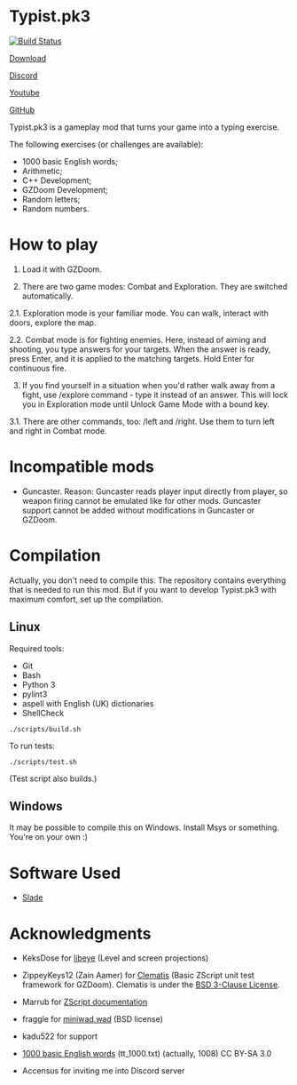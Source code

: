 # Typist.pk3

[![Build Status](https://travis-ci.com/mmaulwurff/typist.pk3.svg?branch=master)](https://travis-ci.com/mmaulwurff/typist.pk3)

[Download](http://www.mediafire.com/folder/axlfmgquqize8/Typist.pk3)

[Discord](https://discord.gg/VJ3Jx9g)

[Youtube](https://www.youtube.com/playlist?list=PL13LmqbAWk2cE8d3vkG0zDuCiwSVlKtUZ)

[GitHub](https://github.com/mmaulwurff/typist.pk3)

Typist.pk3 is a gameplay mod that turns your game into a typing exercise.

The following exercises (or challenges are available):
- 1000 basic English words;
- Arithmetic;
- C++ Development;
- GZDoom Development;
- Random letters;
- Random numbers.

# How to play

1. Load it with GZDoom.

2. There are two game modes: Combat and Exploration. They are switched
   automatically.

2.1. Exploration mode is your familiar mode. You can walk,
     interact with doors, explore the map.

2.2. Combat mode is for fighting enemies. Here, instead of aiming and shooting,
     you type answers for your targets. When the answer is ready, press Enter,
     and it is applied to the matching targets. Hold Enter for continuous fire.

3. If you find yourself in a situation when you'd rather walk away from a fight,
   use /explore command - type it instead of an answer. This will lock you in
   Exploration mode until Unlock Game Mode with a bound key.

3.1. There are other commands, too: /left and /right. Use them to turn left and
     right in Combat mode.

# Incompatible mods

- Guncaster. Reason: Guncaster reads player input directly from player, so
  weapon firing cannot be emulated like for other mods. Guncaster support cannot
  be added without modifications in Guncaster or GZDoom.

# Compilation

Actually, you don't need to compile this. The repository contains everything
that is needed to run this mod. But if you want to develop Typist.pk3 with
maximum comfort, set up the compilation.

## Linux

Required tools:
- Git
- Bash
- Python 3
- pylint3
- aspell with English (UK) dictionaries
- ShellCheck

```
./scripts/build.sh
```

To run tests:
```
./scripts/test.sh
```

(Test script also builds.)

## Windows

It may be possible to compile this on Windows. Install Msys or something. You're on your own :)

# Software Used

- [Slade](https://github.com/sirjuddington/SLADE)

# Acknowledgments

- KeksDose for [libeye](https://forum.zdoom.org/viewtopic.php?f=105&t=64566#p1102157) (Level and screen projections)

- ZippeyKeys12 (Zain Aamer) for [Clematis](https://github.com/ZippeyKeys12/clematis) (Basic ZScript unit test framework for GZDoom). Clematis is under the [BSD 3-Clause License](https://github.com/ZippeyKeys12/clematis/blob/master/LICENSE).

- Marrub for [ZScript documentation](https://github.com/marrub--/zscript-doc)
- fraggle for [miniwad.wad](https://github.com/fragglet/miniwad) (BSD license)
- kadu522 for support
- [1000 basic English words](https://en.wiktionary.org/wiki/Appendix:1000_basic_English_words) (tt_1000.txt) (actually, 1008) CC BY-SA 3.0
- Accensus for inviting me into Discord server
